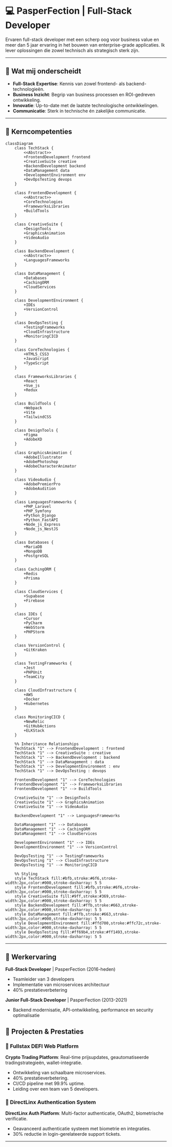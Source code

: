 # 💻 PasperFection | Full-Stack Developer

Ervaren full-stack developer met een scherp oog voor business value en meer dan 5 jaar ervaring in het bouwen van enterprise-grade applicaties. Ik lever oplossingen die zowel technisch als strategisch sterk zijn.
<!--div align="center">
  <img src="https://raw.githubusercontent.com/PasperFection/PasperFection/403e79de3b419441574cff5baa0291dd20cb8231/profile-3d-contrib/profile-season-animate.svg" alt="3D Contribution Graph" width="100%">
</div-->

---

## 💪 Wat mij onderscheidt
- **Full-Stack Expertise**: Kennis van zowel frontend- als backend-technologieën.
- **Business Inzicht**: Begrip van business processen en ROI-gedreven ontwikkeling.
- **Innovatie**: Up-to-date met de laatste technologische ontwikkelingen.
- **Communicatie**: Sterk in technische én zakelijke communicatie.

---

## 🎯 Kerncompetenties

```mermaid
classDiagram
    class TechStack {
        <<Abstract>>
        +FrontendDevelopment frontend
        +CreativeSuite creative
        +BackendDevelopment backend
        +DataManagement data
        +DevelopmentEnvironment env
        +DevOpsTesting devops
    }

    class FrontendDevelopment {
        <<Abstract>>
        +CoreTechnologies
        +FrameworksLibraries
        +BuildTools
    }
    
    class CreativeSuite {
        +DesignTools
        +GraphicsAnimation
        +VideoAudio
    }

    class BackendDevelopment {
        <<Abstract>>
        +LanguagesFrameworks
    }

    class DataManagement {
        +Databases
        +CachingORM
        +CloudServices
    }

    class DevelopmentEnvironment {
        +IDEs
        +VersionControl
    }

    class DevOpsTesting {
        +TestingFrameworks
        +CloudInfrastructure
        +MonitoringCICD
    }

    class CoreTechnologies {
        +HTML5_CSS3
        +JavaScript
        +TypeScript
    }

    class FrameworksLibraries {
        +React
        +Vue_js
        +Redux
    }

    class BuildTools {
        +Webpack
        +Vite
        +TailwindCSS
    }

    class DesignTools {
        +Figma
        +AdobeXD
    }

    class GraphicsAnimation {
        +AdobeIllustrator
        +AdobePhotoshop
        +AdobeCharacterAnimator
    }

    class VideoAudio {
        +AdobePremierPro
        +AdobeAudition
    }

    class LanguagesFrameworks {
        +PHP_Laravel
        +PHP_Symfony
        +Python_Django
        +Python_FastAPI
        +Node_js_Express
        +Node_js_NestJS
    }

    class Databases {
        +MariaDB
        +MongoDB
        +PostgreSQL
    }

    class CachingORM {
        +Redis
        +Prisma
    }

    class CloudServices {
        +Supabase
        +Firebase
    }

    class IDEs {
        +Cursor
        +PyCharm
        +WebStorm
        +PHPStorm
    }

    class VersionControl {
        +GitKraken
    }

    class TestingFrameworks {
        +Jest
        +PHPUnit
        +TeamCity
    }

    class CloudInfrastructure {
        +AWS
        +Docker
        +Kubernetes
    }

    class MonitoringCICD {
        +NewRelic
        +GitHubActions
        +ELKStack
    }

    %% Inheritance Relationships
    TechStack "1" --> FrontendDevelopment : frontend
    TechStack "1" --> CreativeSuite : creative
    TechStack "1" --> BackendDevelopment : backend
    TechStack "1" --> DataManagement : data
    TechStack "1" --> DevelopmentEnvironment : env
    TechStack "1" --> DevOpsTesting : devops

    FrontendDevelopment "1" --> CoreTechnologies
    FrontendDevelopment "1" --> FrameworksLibraries
    FrontendDevelopment "1" --> BuildTools

    CreativeSuite "1" --> DesignTools
    CreativeSuite "1" --> GraphicsAnimation
    CreativeSuite "1" --> VideoAudio

    BackendDevelopment "1" --> LanguagesFrameworks

    DataManagement "1" --> Databases
    DataManagement "1" --> CachingORM
    DataManagement "1" --> CloudServices

    DevelopmentEnvironment "1" --> IDEs
    DevelopmentEnvironment "1" --> VersionControl

    DevOpsTesting "1" --> TestingFrameworks
    DevOpsTesting "1" --> CloudInfrastructure
    DevOpsTesting "1" --> MonitoringCICD

    %% Styling
    style TechStack fill:#bfb,stroke:#6f6,stroke-width:2px,color:#000,stroke-dasharray: 5 5
    style FrontendDevelopment fill:#bfb,stroke:#6f6,stroke-width:2px,color:#000,stroke-dasharray: 5 5
    style CreativeSuite fill:#9ff,stroke:#369,stroke-width:2px,color:#000,stroke-dasharray: 5 5
    style BackendDevelopment fill:#ffb,stroke:#663,stroke-width:2px,color:#000,stroke-dasharray: 5 5
    style DataManagement fill:#ffb,stroke:#663,stroke-width:2px,color:#000,stroke-dasharray: 5 5
    style DevelopmentEnvironment fill:#ffd700,stroke:#ffc72c,stroke-width:2px,color:#000,stroke-dasharray: 5 5
    style DevOpsTesting fill:#ff69b4,stroke:#ff1493,stroke-width:2px,color:#000,stroke-dasharray: 5 5
```

---
## 💼 Werkervaring

**Full-Stack Developer** | PasperFection (2016-heden)
- Teamleider van 3 developers
- Implementatie van microservices architectuur
- 40% prestatieverbetering

**Junior Full-Stack Developer** | PasperFection (2013-2021)
- Backend modernisatie, API-ontwikkeling, performance en security optimalisatie


## 🚀 Projecten & Prestaties

### 💱 Fullstax DEFI Web Platform
**Crypto Trading Platform**: Real-time prijsupdates, geautomatiseerde tradingstrategieën, wallet-integratie.

- Ontwikkeling van schaalbare microservices.
- 40% prestatieverbetering.
- CI/CD pipeline met 99.9% uptime.
- Leiding over een team van 5 developers.

### 🔐 DirectLinx Authentication System
**DirectLinx Auth Platform**: Multi-factor authenticatie, OAuth2, biometrische verificatie.

- Geavanceerd authenticatie systeem met biometrie en integraties.
- 30% reductie in login-gerelateerde support tickets.

---

